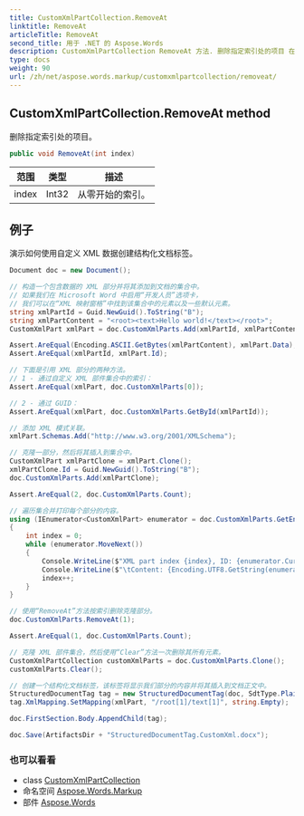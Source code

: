 ```yaml
---
title: CustomXmlPartCollection.RemoveAt
linktitle: RemoveAt
articleTitle: RemoveAt
second_title: 用于 .NET 的 Aspose.Words
description: CustomXmlPartCollection RemoveAt 方法. 删除指定索引处的项目 在 C#.
type: docs
weight: 90
url: /zh/net/aspose.words.markup/customxmlpartcollection/removeat/
---
```

## CustomXmlPartCollection.RemoveAt method

删除指定索引处的项目。

```csharp
public void RemoveAt(int index)
```

| 范围 | 类型 | 描述 |
| --- | --- | --- |
| index | Int32 | 从零开始的索引。 |

## 例子

演示如何使用自定义 XML 数据创建结构化文档标签。

```csharp
Document doc = new Document();

// 构造一个包含数据的 XML 部分并将其添加到文档的集合中。
// 如果我们在 Microsoft Word 中启用“开发人员”选项卡，
// 我们可以在“XML 映射窗格”中找到该集合中的元素以及一些默认元素。
string xmlPartId = Guid.NewGuid().ToString("B");
string xmlPartContent = "<root><text>Hello world!</text></root>";
CustomXmlPart xmlPart = doc.CustomXmlParts.Add(xmlPartId, xmlPartContent);

Assert.AreEqual(Encoding.ASCII.GetBytes(xmlPartContent), xmlPart.Data);
Assert.AreEqual(xmlPartId, xmlPart.Id);

// 下面是引用 XML 部分的两种方法。
// 1 - 通过自定义 XML 部件集合中的索引：
Assert.AreEqual(xmlPart, doc.CustomXmlParts[0]);

// 2 - 通过 GUID：
Assert.AreEqual(xmlPart, doc.CustomXmlParts.GetById(xmlPartId));

// 添加 XML 模式关联。
xmlPart.Schemas.Add("http://www.w3.org/2001/XMLSchema");

// 克隆一部分，然后将其插入到集合中。
CustomXmlPart xmlPartClone = xmlPart.Clone();
xmlPartClone.Id = Guid.NewGuid().ToString("B");
doc.CustomXmlParts.Add(xmlPartClone);

Assert.AreEqual(2, doc.CustomXmlParts.Count);

// 遍历集合并打印每个部分的内容。
using (IEnumerator<CustomXmlPart> enumerator = doc.CustomXmlParts.GetEnumerator())
{
    int index = 0;
    while (enumerator.MoveNext())
    {
        Console.WriteLine($"XML part index {index}, ID: {enumerator.Current.Id}");
        Console.WriteLine($"\tContent: {Encoding.UTF8.GetString(enumerator.Current.Data)}");
        index++;
    }
}

// 使用“RemoveAt”方法按索引删除克隆部分。
doc.CustomXmlParts.RemoveAt(1);

Assert.AreEqual(1, doc.CustomXmlParts.Count);

// 克隆 XML 部件集合，然后使用“Clear”方法一次删除其所有元素。
CustomXmlPartCollection customXmlParts = doc.CustomXmlParts.Clone();
customXmlParts.Clear();

// 创建一个结构化文档标签，该标签将显示我们部分的内容并将其插入到文档正文中。
StructuredDocumentTag tag = new StructuredDocumentTag(doc, SdtType.PlainText, MarkupLevel.Block);
tag.XmlMapping.SetMapping(xmlPart, "/root[1]/text[1]", string.Empty);

doc.FirstSection.Body.AppendChild(tag);

doc.Save(ArtifactsDir + "StructuredDocumentTag.CustomXml.docx");
```

### 也可以看看

* class [CustomXmlPartCollection](../)
* 命名空间 [Aspose.Words.Markup](../../../aspose.words.markup/)
* 部件 [Aspose.Words](../../../)
